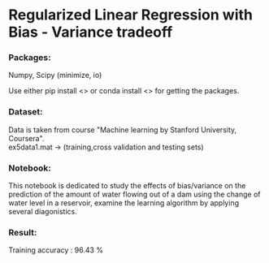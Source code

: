 # Regularized Linear Regression with Bias - Variance tradeoff

### Packages:
Numpy, Scipy (minimize, io)

Use either pip install <> or conda install <> for getting the packages.

### Dataset:
Data is taken from course "Machine learning by Stanford University, Coursera".  
ex5data1.mat -> (training,cross validation and testing sets)

### Notebook:
This notebook is dedicated to study the effects of bias/variance on the prediction of the amount of water flowing out of a dam using the change of water level in a reservoir, examine the learning algorithm by applying several diagonistics.

### Result:
Training accuracy : 96.43 %
